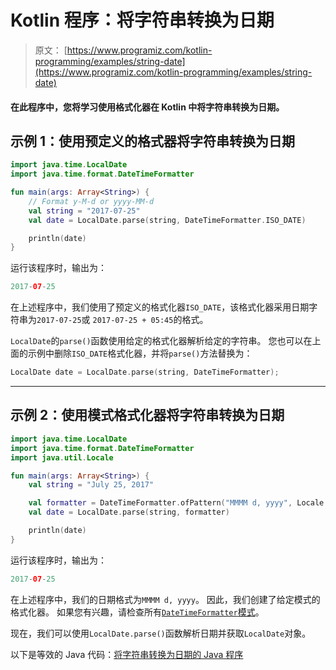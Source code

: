 # Kotlin 程序：将字符串转换为日期

> 原文： [https://www.programiz.com/kotlin-programming/examples/string-date](https://www.programiz.com/kotlin-programming/examples/string-date)

#### 在此程序中，您将学习使用格式化器在 Kotlin 中将字符串转换为日期。

## 示例 1：使用预定义的格式器将字符串转换为日期

```kt
import java.time.LocalDate
import java.time.format.DateTimeFormatter

fun main(args: Array<String>) {
    // Format y-M-d or yyyy-MM-d
    val string = "2017-07-25"
    val date = LocalDate.parse(string, DateTimeFormatter.ISO_DATE)

    println(date)
}
```

运行该程序时，输出为：

```kt
2017-07-25
```

在上述程序中，我们使用了预定义的格式化器`ISO_DATE`，该格式化器采用日期字符串为`2017-07-25`或 `2017-07-25 + 05:45`的格式。

`LocalDate`的`parse()`函数使用给定的格式化器解析给定的字符串。 您也可以在上面的示例中删除`ISO_DATE`格式化器，并将`parse()`方法替换为：

```kt
LocalDate date = LocalDate.parse(string, DateTimeFormatter);
```

* * *

## 示例 2：使用模式格式化器将字符串转换为日期

```kt
import java.time.LocalDate
import java.time.format.DateTimeFormatter
import java.util.Locale

fun main(args: Array<String>) {
    val string = "July 25, 2017"

    val formatter = DateTimeFormatter.ofPattern("MMMM d, yyyy", Locale.ENGLISH)
    val date = LocalDate.parse(string, formatter)

    println(date)
}
```

运行该程序时，输出为：

```kt
2017-07-25
```

在上述程序中，我们的日期格式为`MMMM d, yyyy`。 因此，我们创建了给定模式的格式化器。 如果您有兴趣，请检查所有[`DateTimeFormatter`模式](https://docs.oracle.com/javase/8/docs/api/java/time/format/DateTimeFormatter.html "DateTimeFormatter patterns")。

现在，我们可以使用`LocalDate.parse()`函数解析日期并获取`LocalDate`对象。

以下是等效的 Java 代码：[将字符串转换为日期的 Java 程序](/java-programming/examples/string-date "Java program to convert string to date")